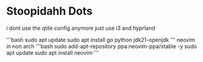 # Stoopidahh Dots

i dont use the qtile config anymore
just use i3 and hyprland

'''bash
sudo apt update
sudo apt install go python jdk21-openjdk 
'''
neovim in non arch
'''bash
sudo add-apt-repository ppa:neovim-ppa/stable -y
sudo apt update 
sudo apt install neovim
'''
